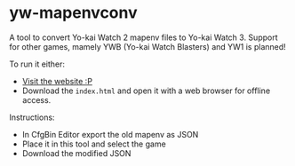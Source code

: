# yw-mapenvconv
A tool to convert Yo-kai Watch 2 mapenv files to Yo-kai Watch 3. Support for other games, mamely YWB (Yo-kai Watch Blasters) and YW1 is planned!

To run it either:
* [Visit the website :P](http://n123git.github.io/yw-mapenvconv)
* Download the `index.html` and open it with a web browser for offline access.

Instructions:
* In CfgBin Editor export the old mapenv as JSON
* Place it in this tool and select the game
* Download the modified JSON
